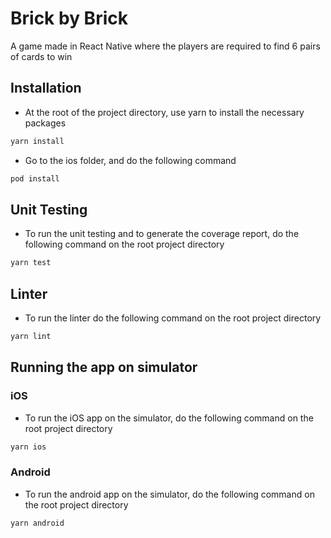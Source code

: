 # Brick by Brick

A game made in React Native where the players are required to find 6 pairs of cards to win

## Installation

- At the root of the project directory, use yarn to install the necessary packages

```bash
yarn install
```

- Go to the ios folder, and do the following command

```bash
pod install
```

## Unit Testing

- To run the unit testing and to generate the coverage report, do the following command on the root project directory

```bash
yarn test
```

## Linter

- To run the linter do the following command on the root project directory

```bash
yarn lint
```

## Running the app on simulator

### iOS

- To run the iOS app on the simulator, do the following command on the root project directory

```bash
yarn ios
```

### Android

- To run the android app on the simulator, do the following command on the root project directory

```bash
yarn android
```
